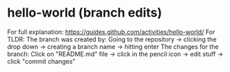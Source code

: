 # hello-world (branch edits)
For full explanation:
https://guides.github.com/activities/hello-world/
For TLDR:
The branch was created by: Going to the repository -> clicking the drop down -> creating a branch name -> hitting enter
The changes for the branch: Click on "README.md" file -> click in the pencil icon -> edit stuff -> click "commit changes"
